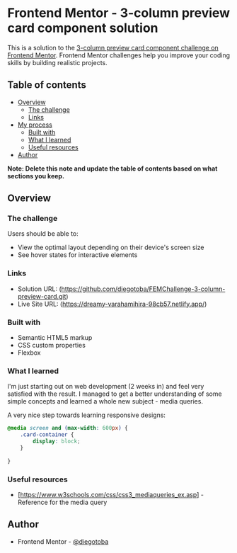 # Frontend Mentor - 3-column preview card component solution

This is a solution to the [3-column preview card component challenge on Frontend Mentor](https://www.frontendmentor.io/challenges/3column-preview-card-component-pH92eAR2-). Frontend Mentor challenges help you improve your coding skills by building realistic projects. 

## Table of contents

- [Overview](#overview)
  - [The challenge](#the-challenge)
  - [Links](#links)
- [My process](#my-process)
  - [Built with](#built-with)
  - [What I learned](#what-i-learned)
  - [Useful resources](#useful-resources)
- [Author](#author)


**Note: Delete this note and update the table of contents based on what sections you keep.**

## Overview

### The challenge

Users should be able to:

- View the optimal layout depending on their device's screen size
- See hover states for interactive elements


### Links

- Solution URL: (https://github.com/diegotoba/FEMChallenge-3-column-preview-card.git)
- Live Site URL: (https://dreamy-varahamihira-98cb57.netlify.app/)

### Built with

- Semantic HTML5 markup
- CSS custom properties
- Flexbox

### What I learned

I'm just starting out on web development (2 weeks in) and feel very satisfied with the result. I managed to get a better understanding of some simple concepts and learned a whole new subject - media queries.

A very nice step towards learning responsive designs:

```css - proud of this:
@media screen and (max-width: 600px) {
    .card-container {
        display: block;
    }
    
}
```

### Useful resources

- [https://www.w3schools.com/css/css3_mediaqueries_ex.asp] - Reference for the media query

## Author

- Frontend Mentor - [@diegotoba](https://www.frontendmentor.io/profile/diegotoba)

